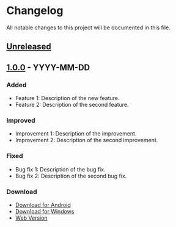 # Changelog

All notable changes to this project will be documented in this file.

## [Unreleased]

## [1.0.0] - YYYY-MM-DD

### Added

- Feature 1: Description of the new feature.
- Feature 2: Description of the second feature.

### Improved

- Improvement 1: Description of the improvement.
- Improvement 2: Description of the second improvement.

### Fixed

- Bug fix 1: Description of the bug fix.
- Bug fix 2: Description of the second bug fix.

### Download

- [Download for Android](https://github.com/alhosainy/writey/releases/download/v1.0.5/app-arm64-v8a-release.apk) <!-- Replace # with the actual link to the Android download -->
- [Download for Windows](#) <!-- Replace # with the actual link to the Windows download -->
- [Web Version](#) <!-- Replace # with the actual link to the web version -->

[Unreleased]: #unreleased
[1.0.0]: #1.0.0
